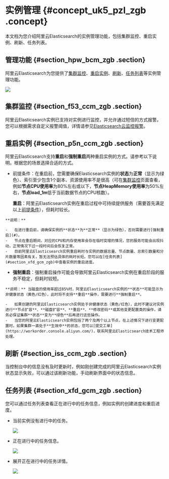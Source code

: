 # 实例管理 {#concept_uk5_pzl_zgb .concept}

本文档为您介绍阿里云Elasticsearch的实例管理功能，包括集群监控、重启实例、刷新、任务列表。

## 管理功能 {#section_hpw_bcm_zgb .section}

阿里云Elasticsearch为您提供了[集群监控](#section_f53_ccm_zgb)、[重启实例](#section_p5n_ccm_zgb)、[刷新](#section_iss_ccm_zgb)、[任务列表](#section_xfd_gcm_zgb)等实例管理功能。

![](http://static-aliyun-doc.oss-cn-hangzhou.aliyuncs.com/assets/img/134288/156153937239990_zh-CN.png)

## 集群监控 {#section_f53_ccm_zgb .section}

阿里云Elasticsearch实例已支持对实例进行监控，并允许通过短信的方式报警。您可以根据需求自定义报警阈值，详情请参见[Elasticsearch云监控报警](../../../../cn.zh-CN/监控报警/阿里云Elasticsearch云监控报警.md)。

## 重启实例 {#section_p5n_ccm_zgb .section}

阿里云Elasticsearch支持**重启**和**强制重启**两种重启实例的方式。请参考以下说明，根据您的场景选择合适的方式。

-    前提条件：在重启前，您需要确保Elasticsearch实例的**状态**为**正常**（显示为绿色）、索引至少包含1个副本、资源使用率不是很高（可在[集群监控](cn.zh-CN/用户指南/实例管理/集群监控.md#)页面查看，例如**节点CPU使用率**为80%左右或以下，**节点HeapMemory使用率**为50%左右，**节点load\_1m**低于当前数据节点的CPU核数）。

     **重启**：阿里云Elasticsearch实例在重启过程中可持续提供服务（需要首先满足以上[前提条件](#)），但耗时较长。

    **说明：** 

    -   在进行重启前，请确保实例的**状态**为**正常**（显示为绿色），否则需要进行[强制重启](#)。
    -   节点在重启期间，对应的CPU和内存使用率会存在临时突增的情况，您的服务可能会出现抖动，正常情况下过一段时间后会恢复正常。
    -   目前阿里云Elasticsearch实例重启耗时与实例的数据总量、节点数量、总索引数量和分片数量等因素有关，暂无法预估具体的耗时长短。您可以在[任务列表](#section_xfd_gcm_zgb)中查看实例的重启进度。
-    **强制重启**：强制重启操作可能会导致阿里云Elasticsearch实例在重启阶段的服务不稳定，但耗时较短。

    **说明：** 当磁盘的使用率超过85%时，阿里云Elasticsearch实例的**状态**可能显示为非健康状态（黄色/红色），此时将不支持**重启**操作，需要进行**强制重启**。

    -   如果创建的阿里云Elasticsearch实例处于非健康状态（黄色/红色），此时不建议对实例进行**节点扩容**、**磁盘扩容**、**重启**、**修改密码**或其他变更配置类的操作，请务必保证集群**状态**变为**绿色**后再进行这些操作。
    -   当您的阿里云Elasticsearch实例包括了两个及两个以上节点，在上述情况下进行变更配置时，如果集群一直处于**生效中**的状态，您可以[提交工单](https://workorder.console.aliyun.com/)，联系阿里云Elasticsearch技术工程师处理。

## 刷新 {#section_iss_ccm_zgb .section}

当控制台中的信息没有及时更新时，例如刚创建完成的阿里云Elasticsearch实例状态显示失败，可以通过该刷新功能，手动刷新界面中的状态信息。

## 任务列表 {#section_xfd_gcm_zgb .section}

您可以通过任务列表查看正在进行中的任务信息，例如实例的创建进度和重启进度。

-   当前实例没有进行中的任务。

    ![](http://static-aliyun-doc.oss-cn-hangzhou.aliyuncs.com/assets/img/134288/156153937339992_zh-CN.png)

-   正在进行中的任务信息。

    ![](http://static-aliyun-doc.oss-cn-hangzhou.aliyuncs.com/assets/img/134288/156153937339993_zh-CN.png)

-   展开正在进行中的任务详情。

    ![](http://static-aliyun-doc.oss-cn-hangzhou.aliyuncs.com/assets/img/134288/156153937339995_zh-CN.png)


